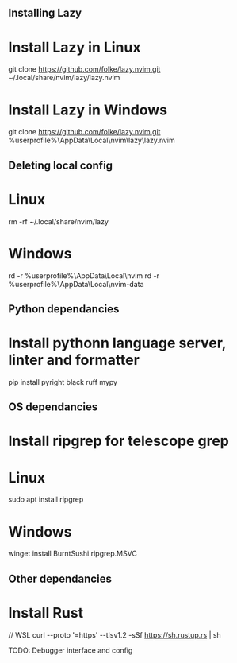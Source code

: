 ## Installing Lazy

# Install Lazy in Linux
git clone https://github.com/folke/lazy.nvim.git ~/.local/share/nvim/lazy/lazy.nvim

# Install Lazy in Windows
git clone https://github.com/folke/lazy.nvim.git %userprofile%\AppData\Local\nvim\lazy\lazy.nvim

## Deleting local config 

# Linux
rm -rf ~/.local/share/nvim/lazy

# Windows
rd -r %userprofile%\AppData\Local\nvim
rd -r %userprofile%\AppData\Local\nvim-data

## Python dependancies

# Install pythonn language server, linter and formatter

pip install pyright black ruff mypy


## OS dependancies

# Install ripgrep for telescope grep

# Linux
sudo apt install ripgrep

# Windows
winget install BurntSushi.ripgrep.MSVC


## Other dependancies
# Install Rust

// WSL
curl --proto '=https' --tlsv1.2 -sSf https://sh.rustup.rs | sh


TODO: Debugger interface and config
